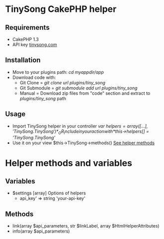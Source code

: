 # TinySong CakePHP helper

## Requirements
- CakePHP 1.3
- API key [tinysong.com](http://www.tinysong.com/api)

## Installation
- Move to your plugins path: *cd myappdir/app*
- Download code with:
  - Git Clone = *git clone url plugins/tiny_song*
  - Git Submodule = *git submodule add url plugins/tiny_song*
  - Manual = Download zip files from "code" section and extract to *plugins/tiny_song* path


## Usage
- Import TinySong helper in your controller *var $helpers = array([...], 'TinySong.TinySong')* _OR_ include in your action with *$this->helpers[] = 'TinySong.TinySong'*
- Use it on your view $this->TinySong->methods() [See helper methods](#)



# Helper methods and variables
## Variables
 - $settings  [array]  Options of helpers
     - api_key' => string 'your-api-key'

## Methods
- link(array $api_parameters, str $linkLabel, array $HtmlHelperAttributes)
- info(array $api_parameters)
